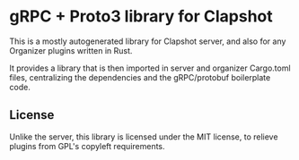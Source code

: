 # gRPC + Proto3 library for Clapshot

This is a mostly autogenerated library for Clapshot server, and
also for any Organizer plugins written in Rust.

It provides a library that is then imported in
server and organizer Cargo.toml files, centralizing the
dependencies and the gRPC/protobuf boilerplate code.

## License

Unlike the server, this library is licensed under the MIT license,
to relieve plugins from GPL's copyleft requirements.
